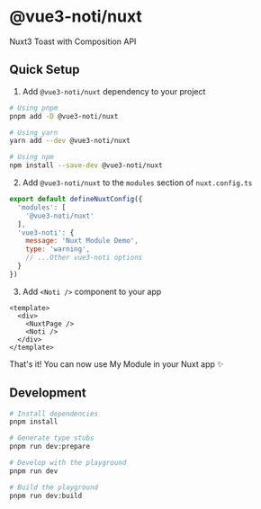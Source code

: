 <!--
Get your module up and running quickly.

Find and replace all on all files (CMD+SHIFT+F):
- Name: My Module
- Package name: @vue3-noti/nuxt
- Description: My new Nuxt module
-->

# @vue3-noti/nuxt

<!-- [![npm version][npm-version-src]][npm-version-href]
[![npm downloads][npm-downloads-src]][npm-downloads-href]
[![License][license-src]][license-href]
[![Nuxt][nuxt-src]][nuxt-href] -->

Nuxt3 Toast with Composition API

<!-- - [✨ &nbsp;Release Notes](/CHANGELOG.md) -->
<!-- - [🏀 Online playground](https://stackblitz.com/github/your-org/@vue3-noti/nuxt?file=playground%2Fapp.vue) -->
<!-- - [📖 &nbsp;Documentation](https://example.com) -->

## Quick Setup

1. Add `@vue3-noti/nuxt` dependency to your project

```bash
# Using pnpm
pnpm add -D @vue3-noti/nuxt

# Using yarn
yarn add --dev @vue3-noti/nuxt

# Using npm
npm install --save-dev @vue3-noti/nuxt
```

2. Add `@vue3-noti/nuxt` to the `modules` section of `nuxt.config.ts`

```js
export default defineNuxtConfig({
  'modules': [
    '@vue3-noti/nuxt'
  ],
  'vue3-noti': {
    message: 'Nuxt Module Demo',
    type: 'warning',
    // ...Other vue3-noti options
  }
})
```

3. Add `<Noti />` component to your app

```vue [app.vue]
<template>
  <div>
    <NuxtPage />
    <Noti />
  </div>
</template>
```

That's it! You can now use My Module in your Nuxt app ✨

## Development

```bash
# Install dependencies
pnpm install

# Generate type stubs
pnpm run dev:prepare

# Develop with the playground
pnpm run dev

# Build the playground
pnpm run dev:build
```
